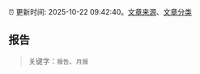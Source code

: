 :alarm_clock: 更新时间: 2025-10-22 09:42:40。[文章来源](/README.md)、[文章分类](/TAGS.md)

## 报告


> 关键字：`报告`、`月报`




